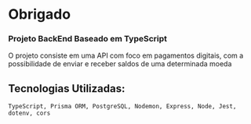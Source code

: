# Obrigado

### Projeto BackEnd Baseado em TypeScript

<p>O projeto consiste em uma API com foco em pagamentos digitais, com a possibilidade de enviar e receber saldos de uma determinada moeda</p>


## Tecnologias Utilizadas:
```
TypeScript, Prisma ORM, PostgreSQL, Nodemon, Express, Node, Jest, dotenv, cors
```